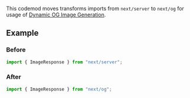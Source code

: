This codemod moves transforms imports from `next/server` to `next/og` for usage of [Dynamic OG Image Generation](https://nextjs.org/docs/app/building-your-application/optimizing/metadata#dynamic-image-generation).

## Example

### Before

```jsx
import { ImageResponse } from "next/server";
```

### After

```jsx
import { ImageResponse } from "next/og";
```
